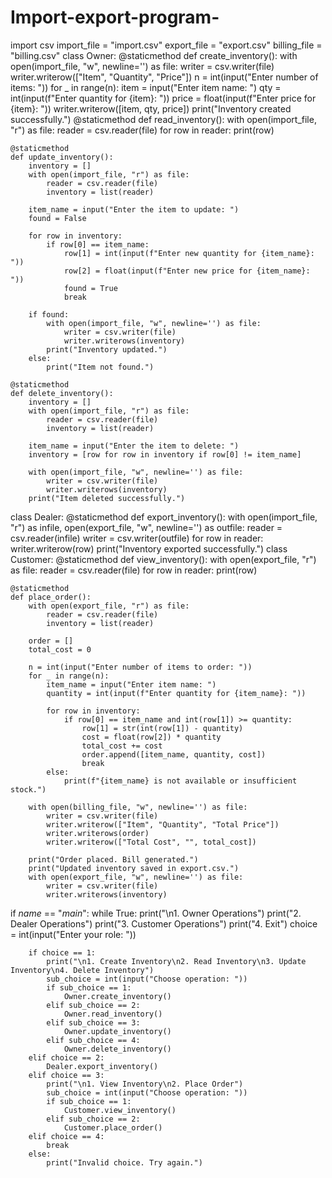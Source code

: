 # Import-export-program-
import csv
import_file = "import.csv"
export_file = "export.csv"
billing_file = "billing.csv"
class Owner:
    @staticmethod
    def create_inventory():
        with open(import_file, "w", newline='') as file:
            writer = csv.writer(file)
            writer.writerow(["Item", "Quantity", "Price"])
            n = int(input("Enter number of items: "))
            for _ in range(n):
                item = input("Enter item name: ")
                qty = int(input(f"Enter quantity for {item}: "))
                price = float(input(f"Enter price for {item}: "))
                writer.writerow([item, qty, price])
        print("Inventory created successfully.")
    @staticmethod
    def read_inventory():
        with open(import_file, "r") as file:
            reader = csv.reader(file)
            for row in reader:
                print(row)

    @staticmethod
    def update_inventory():
        inventory = []
        with open(import_file, "r") as file:
            reader = csv.reader(file)
            inventory = list(reader)

        item_name = input("Enter the item to update: ")
        found = False

        for row in inventory:
            if row[0] == item_name:
                row[1] = int(input(f"Enter new quantity for {item_name}: "))
                row[2] = float(input(f"Enter new price for {item_name}: "))
                found = True
                break
        
        if found:
            with open(import_file, "w", newline='') as file:
                writer = csv.writer(file)
                writer.writerows(inventory)
            print("Inventory updated.")
        else:
            print("Item not found.")

    @staticmethod
    def delete_inventory():
        inventory = []
        with open(import_file, "r") as file:
            reader = csv.reader(file)
            inventory = list(reader)

        item_name = input("Enter the item to delete: ")
        inventory = [row for row in inventory if row[0] != item_name]

        with open(import_file, "w", newline='') as file:
            writer = csv.writer(file)
            writer.writerows(inventory)
        print("Item deleted successfully.")

class Dealer:
    @staticmethod
    def export_inventory():
        with open(import_file, "r") as infile, open(export_file, "w", newline='') as outfile:
            reader = csv.reader(infile)
            writer = csv.writer(outfile)
            for row in reader:
                writer.writerow(row)
        print("Inventory exported successfully.")
class Customer:
    @staticmethod
    def view_inventory():
        with open(export_file, "r") as file:
            reader = csv.reader(file)
            for row in reader:
                print(row)

    @staticmethod
    def place_order():
        with open(export_file, "r") as file:
            reader = csv.reader(file)
            inventory = list(reader)

        order = []
        total_cost = 0

        n = int(input("Enter number of items to order: "))
        for _ in range(n):
            item_name = input("Enter item name: ")
            quantity = int(input(f"Enter quantity for {item_name}: "))

            for row in inventory:
                if row[0] == item_name and int(row[1]) >= quantity:
                    row[1] = str(int(row[1]) - quantity)
                    cost = float(row[2]) * quantity
                    total_cost += cost
                    order.append([item_name, quantity, cost])
                    break
            else:
                print(f"{item_name} is not available or insufficient stock.")

        with open(billing_file, "w", newline='') as file:
            writer = csv.writer(file)
            writer.writerow(["Item", "Quantity", "Total Price"])
            writer.writerows(order)
            writer.writerow(["Total Cost", "", total_cost])

        print("Order placed. Bill generated.")
        print("Updated inventory saved in export.csv.")
        with open(export_file, "w", newline='') as file:
            writer = csv.writer(file)
            writer.writerows(inventory)
if _name_ == "_main_":
    while True:
        print("\n1. Owner Operations")
        print("2. Dealer Operations")
        print("3. Customer Operations")
        print("4. Exit")
        choice = int(input("Enter your role: "))

        if choice == 1:
            print("\n1. Create Inventory\n2. Read Inventory\n3. Update Inventory\n4. Delete Inventory")
            sub_choice = int(input("Choose operation: "))
            if sub_choice == 1:
                Owner.create_inventory()
            elif sub_choice == 2:
                Owner.read_inventory()
            elif sub_choice == 3:
                Owner.update_inventory()
            elif sub_choice == 4:
                Owner.delete_inventory()
        elif choice == 2:
            Dealer.export_inventory()
        elif choice == 3:
            print("\n1. View Inventory\n2. Place Order")
            sub_choice = int(input("Choose operation: "))
            if sub_choice == 1:
                Customer.view_inventory()
            elif sub_choice == 2:
                Customer.place_order()
        elif choice == 4:
            break
        else:
            print("Invalid choice. Try again.")
